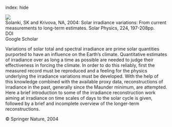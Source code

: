index: hide

<div class="Citation">
    <div class="Citation-thumb CitationThumb-linked"  data-href="https://doi.org/10.1007/s11207-005-6499-8">
      <img src="https://static.claimspace.cloud/climate-study-static/refs/thumbs/8/Solanki_and_Krivova_2004-thumb.png" />
    </div>

  <div class="Citation-body">
    <div class="Citation-text">Solanki, SK and Krivova, NA, 2004: Solar irradiance variations: From current measurements to long-term estimates. <span class="Article-journal">Solar Physics, </span><span class="Article-volume">224, </span>197-208pp.</div>
    <div class="Citation-links">
      <div class="CitationLink" data-href="https://doi.org/10.1007/s11207-005-6499-8">
        <div class="CitationLink-icon CitationLink-Doi"></div>
        <div class="CitationLink-text">DOI</div>
      </div>
      <div class="CitationLink" data-href="https://scholar.google.com/scholar?q=10.1007/s11207-005-6499-8">
        <div class="CitationLink-icon CitationLink-Scholar"></div>
        <div class="CitationLink-text">Google Scholar</div>
      </div>
    </div>
  </div>
</div>

Variations of solar total and spectral irradiance are prime solar quantities purported to have an influence on the Earth’s climate. Quantitative estimates of irradiance over as long a time as possible are needed to judge their effectiveness in forcing the climate. In order to do this reliably, first the measured record must be reproduced and a feeling for the physics underlying the irradiance variations must be developed. With the help of this knowledge combined with the available proxy data, reconstructions of irradiance in the past, generally since the Maunder minimum, are attempted. Here a brief introduction to some of the irradiance reconstruction work aiming at irradiance on time scales of days to the solar cycle is given, followed by a brief and incomplete overview of the longer-term reconstructions.

<div class="Citation-copy">
&copy; Springer Nature, 2004
</div>